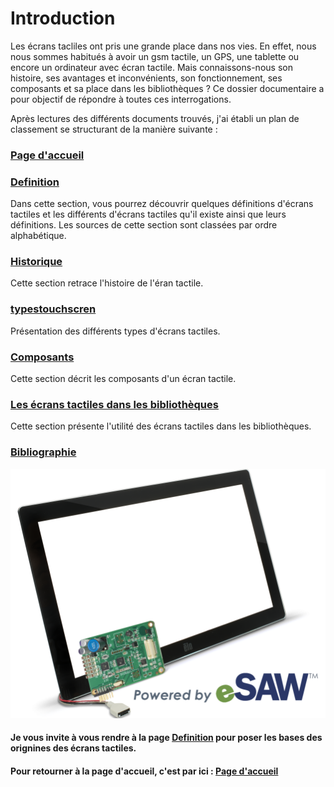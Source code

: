 # Introduction 

Les écrans tacliles ont pris une grande place dans nos vies. En effet, nous nous sommes habitués à avoir un gsm tactile, un GPS, une tablette ou encore un ordinateur avec écran tactile. Mais connaissons-nous son histoire, ses avantages et inconvénients, son fonctionnement, ses composants et sa place dans les bibliothèques ? Ce dossier documentaire a pour objectif de répondre à toutes ces interrogations.

Après lectures des différents documents trouvés, j'ai établi un plan de classement se structurant de la manière suivante :

### [Page d'accueil](pagedaccueil.md)

### [Definition](Definition.md)

Dans cette section, vous pourrez découvrir quelques définitions d'écrans tactiles et les différents d'écrans tactiles qu'il existe ainsi que leurs définitions. Les sources de cette section sont classées par ordre alphabétique.

### [Historique](historique.md)

Cette section retrace l'histoire de l'éran tactile.

### [typestouchscren](typestouchscreen.md)

Présentation des différents types d'écrans tactiles.

### [Composants](Composants.md)

Cette section décrit les composants d'un écran tactile.

### [Les écrans tactiles dans les bibliothèques](Lesecranstactilesdanslesbibliotheques.md)

Cette section présente l'utilité des écrans tactiles dans les bibliothèques.


### [Bibliographie](Bibliographie) 


![touchscreen](IntelliTouch.png) 



#### Je vous invite à vous rendre à la page [Definition](Definition.md) pour poser les bases des orignines des écrans tactiles.

#### Pour retourner à la page d'accueil, c'est par ici : [Page d'accueil](Pagedaccueil.md)
   
